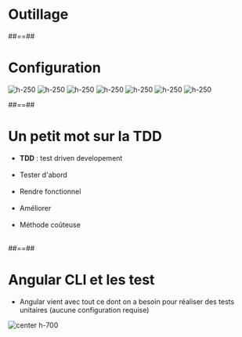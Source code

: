 <!-- .slide: class="transition-bg-grey-1 underline" -->

# Outillage

##==##

<!-- .slide: class="sfeir-basic-slide no-title-margin" -->
# Configuration

![h-250](assets/images/school/unit-tests/karma.png)
![h-250](assets/images/school/unit-tests/jasmine.png)
![h-250](assets/images/school/unit-tests/sinon.png)
![h-250](assets/images/school/unit-tests/protactor.png)
![h-250](assets/images/school/unit-tests/mocha.png)
![h-250](assets/images/school/unit-tests/webpack.png)
![h-250](assets/images/school/unit-tests/typescript.png)

##==##

<!-- .slide-->

# Un petit mot sur la TDD

-   **TDD** : test driven developement<br><br>
-   Tester d'abord<br><br>
-   Rendre fonctionnel<br><br>
-   Améliorer<br><br>
-   Méthode coûteuse<br><br>

##==##

<!-- .slide -->

# Angular CLI et les test

-   Angular vient avec tout ce dont on a besoin pour réaliser des tests unitaires (aucune configuration requise)<br>

![center h-700](assets/images/school/unit-tests/ng_test_helper.png)
